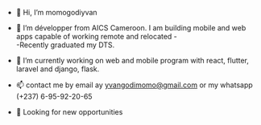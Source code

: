- 👋 Hi, I’m momogodiyvan
- 👀 I’m développer from AICS Cameroon. I am building mobile and web apps capable of working remote and relocated  -   
 -Recently graduated my DTS.

- 🌱 I’m currently working on web and mobile program with react, flutter, laravel and django, flask.
- 📫 contact me by email ay yvangodimomo@gmail.com or my whatsapp (+237) 6-95-92-20-65
- 💼 Looking for new opportunities


<!---
momogodi2000/momogodi2000 is a ✨ special ✨ repository because its `README.md` (this file) appears on your GitHub profile.
You can click the Preview link to take a look at your changes.
--->
